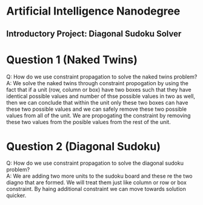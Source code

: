 # Artificial Intelligence Nanodegree
## Introductory Project: Diagonal Sudoku Solver

# Question 1 (Naked Twins)
Q: How do we use constraint propagation to solve the naked twins problem?  
A: We solve the naked twins through constraint propogation by using the fact that if a unit (row, column or box) have two boxes such that they have identical possible values and number of thse possible values in two as well, then we can conclude that within the unit only these two boxes can have these two possible values and we can safely remove these two possible values from all of the unit. We are propogating the constraint by removing these two values from the posible values from the rest of the unit. 

# Question 2 (Diagonal Sudoku)
Q: How do we use constraint propagation to solve the diagonal sudoku problem?  
A: We are adding two more units to the sudoku board and these re the two diagno that are formed. We will treat them just like column or row or box constraint. By haing additional constraint we can move towards solution quicker.

